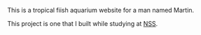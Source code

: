 This is a tropical fiish aquarium website for a man named Martin. 

This project is one that I built while studying at [NSS](http://nashvillesoftwareschool.com/).

